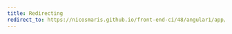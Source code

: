 ```yaml
---
title: Redirecting
redirect_to: https://nicosmaris.github.io/front-end-ci/48/angular1/app/index.html
---
```

